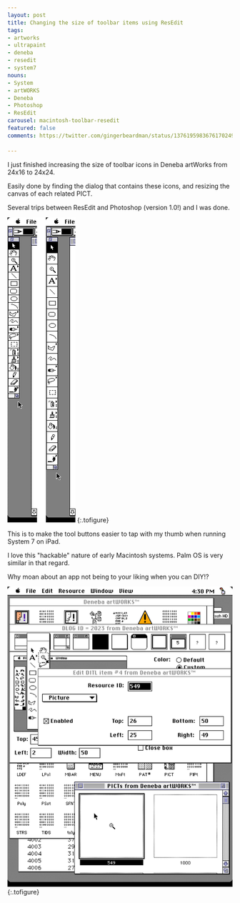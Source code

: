 ```yaml
---
layout: post
title: Changing the size of toolbar items using ResEdit
tags:
- artworks
- ultrapaint
- deneba
- resedit
- system7
nouns:
- System
- artWORKS
- Deneba
- Photoshop
- ResEdit
carousel: macintosh-toolbar-resedit
featured: false
comments: https://twitter.com/gingerbeardman/status/1376195983676170249

---
```

I just finished increasing the size of toolbar icons in Deneba artWorks from 24x16 to 24x24.

Easily done by finding the dialog that contains these icons, and resizing the canvas of each related PICT.

Several trips between ResEdit and Photoshop (version 1.0!) and I was done.

![PNG](/images/posts/macintosh-toolbar-resedit-1.png "Toolbar size before and after editing")
{:.tofigure}

This is to make the tool buttons easier to tap with my thumb when running System 7 on iPad.

I love this "hackable" nature of early Macintosh systems. Palm OS is very similar in that regard.

Why moan about an app not being to your liking when you can DIY!?

![PNG](/images/posts/macintosh-toolbar-resedit-3.png#pixel "Editing the image of a toolbar item using ResEdit")
{:.tofigure}
